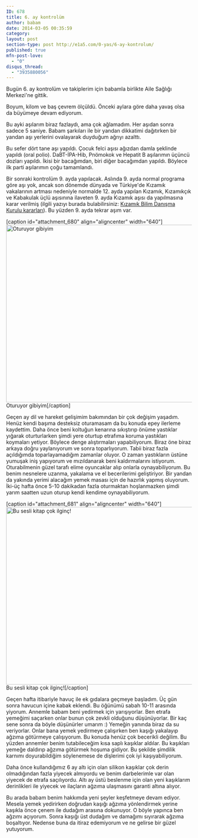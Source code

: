 ```yaml
---
ID: 678
title: 6. ay kontrolüm
author: babam
date: 2014-03-05 00:35:59
category:
layout: post
section-type: post http://e1a5.com/0-yas/6-ay-kontrolum/
published: true
mfn-post-love:
  - "0"
disqus_thread:
  - "3935880056"
---
```

Bugün 6. ay kontrolüm ve takiplerim için babamla birlikte Aile Sağlığı Merkezi'ne gittik.

Boyum, kilom ve baş çevrem ölçüldü. Önceki aylara göre daha yavaş olsa da büyümeye devam ediyorum.

Bu ayki aşılarım biraz fazlaydı, ama çok ağlamadım. Her aşıdan sonra sadece 5 saniye. Babam şarkıları ile bir yandan dikkatimi dağıtırken bir yandan aşı yerlerini ovalayarak duyduğum ağrıyı azalttı.

Bu sefer dört tane aşı yapıldı. Çocuk felci aşısı ağızdan damla şeklinde yapıldı (oral polio). DaBT-İPA-Hib, Pnömokok ve Hepatit B aşılarımın üçüncü dozları yapıldı. İkisi bir bacağımdan, biri diğer bacağımdan yapıldı. Böylece ilk parti aşılarımın çoğu tamamlandı.

Bir sonraki kontrolüm 9. ayda yapılacak. Aslında 9. ayda normal programa göre aşı yok, ancak son dönemde dünyada ve Türkiye'de Kızamık vakalarının artması nedeniyle normalde 12. ayda yapılan Kızamık, Kızamıkçık ve Kabakulak üçlü aşısınına ilaveten 9. ayda Kızamık aşısı da yapılmasına karar verilmiş (ilgili yazıyı burada bulabilirsiniz: <a href="http://e1a5.com/wp-content/uploads/2014/03/26_12_2012_13_57_57.pdf">Kızamık Bilim Danışma Kurulu kararları</a>). Bu yüzden 9. ayda tekrar aşım var.

[caption id="attachment_680" align="aligncenter" width="640"]<a href="http://e1a5.com/wp-content/uploads/2014/03/oturuyorum.jpg"><img class="wp-image-680 size-full" title="Oturuyor gibiyim" src="http://e1a5.com/wp-content/uploads/2014/03/oturuyorum.jpg" alt="Oturuyor gibiyim" width="640" height="480" /></a> Oturuyor gibiyim[/caption]

Geçen ay dil ve hareket gelişimim bakımından bir çok değişim yaşadım. Henüz kendi başıma desteksiz oturamasam da bu konuda epey ilerleme kaydettim. Daha önce beni koltuğun kenarına sıkıştırıp önüme yastıklar yığarak oturturlarken şimdi yere oturtup etrafıma koruma yastıkları koymaları yetiyor. Böylece denge alıştırmaları yapabiliyorum. Biraz öne biraz arkaya doğru yaylanıyorum ve sonra toparlıyorum. Tabii biraz fazla açıldığımda toparlayamadığım zamanlar oluyor. O zaman yastıkların üstüne yumuşak iniş yapıyorum ve mızıldanarak beni kaldırmalarını istiyorum. Oturabilmenin güzel tarafı elime oyuncaklar alıp onlarla oynayabiliyorum. Bu benim nesnelere uzanma, yakalama ve el becerilerimi geliştiriyor. Bir yandan da yakında yerimi alacağım yemek masası için de hazırlık yapmış oluyorum. İki-üç hafta önce 5-10 dakikadan fazla oturmaktan hoşlanmazken şimdi yarım saatten uzun oturup kendi kendime oynayabiliyorum.

[caption id="attachment_681" align="aligncenter" width="640"]<a href="http://e1a5.com/wp-content/uploads/2014/03/kitap-okuyorum.jpg"><img class="wp-image-681 size-full" src="http://e1a5.com/wp-content/uploads/2014/03/kitap-okuyorum.jpg" alt="Bu sesli kitap çok ilginç!" width="640" height="480" /></a> Bu sesli kitap çok ilginç![/caption]

Geçen hafta itibariyle havuç ile ek gıdalara geçmeye başladım. Üç gün sonra havucun içine kabak eklendi. Bu öğünümü sabah 10-11 arasında yiyorum. Annemle babam beni yedirmek için yarışıyorlar. Ben etrafa yemeğimi saçarken onlar bunun çok zevkli olduğunu düşünüyorlar. Bir kaç sene sonra da böyle düşünürler umarım :) Yemeğin yanında biraz da su veriyorlar. Onlar bana yemek yedirmeye çalışırken ben kaşığı yakalayıp ağzıma götürmeye çalışıyorum. Bu konuda henüz çok becerikli değilim. Bu yüzden annemler benim tutabileceğim kısa saplı kaşıklar aldılar. Bu kaşıkları yemeğe daldırıp ağzıma götürmek hoşuma gidiyor. Bu şekilde şimdilik karnımı doyurabildiğim söylenemese de dişlerimi çok iyi kaşıyabiliyorum.

Daha önce kullandığımız 6 ay altı için olan silikon kaşıklar çok derin olmadığından fazla yiyecek almıyordu ve benim darbelerimle var olan yiyecek de etrafa saçılıyordu. Altı ay üstü beslenme için olan yeni kaşıklarım derinlikleri ile yiyecek ve ilaçların ağzıma ulaşmasını garanti altına alıyor.

Bu arada babam benim hakkımda yeni şeyler keşfetmeye devam ediyor. Mesela yemek yedirirken doğrudan kaşığı ağzıma yönlendirmek yerine kaşıkla önce çenem ile dudağım arasına dokunuyor. O böyle yapınca ben ağzımı açıyorum. Sonra kaşığı üst dudağım ve damağımı sıyırarak ağzıma boşaltıyor. Nedense buna da itiraz edemiyorum ve ne gelirse bir güzel yutuyorum.
